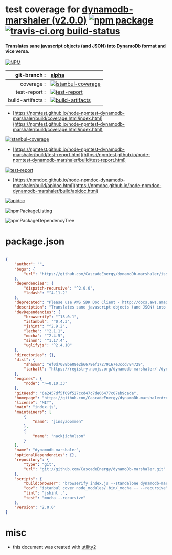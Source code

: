 # test coverage for  [dynamodb-marshaler (v2.0.0)](https://github.com/CascadeEnergy/dynamoDb-marshaler#readme)  [![npm package](https://img.shields.io/npm/v/npmtest-dynamodb-marshaler.svg?style=flat-square)](https://www.npmjs.org/package/npmtest-dynamodb-marshaler) [![travis-ci.org build-status](https://api.travis-ci.org/npmtest/node-npmtest-dynamodb-marshaler.svg)](https://travis-ci.org/npmtest/node-npmtest-dynamodb-marshaler)
#### Translates sane javascript objects (and JSON) into DynamoDb format and vice versa.

[![NPM](https://nodei.co/npm/dynamodb-marshaler.png?downloads=true&downloadRank=true&stars=true)](https://www.npmjs.com/package/dynamodb-marshaler)

| git-branch : | [alpha](https://github.com/npmtest/node-npmtest-dynamodb-marshaler/tree/alpha)|
|--:|:--|
| coverage : | [![istanbul-coverage](https://npmtest.github.io/node-npmtest-dynamodb-marshaler/build/coverage.badge.svg)](https://npmtest.github.io/node-npmtest-dynamodb-marshaler/build/coverage.html/index.html)|
| test-report : | [![test-report](https://npmtest.github.io/node-npmtest-dynamodb-marshaler/build/test-report.badge.svg)](https://npmtest.github.io/node-npmtest-dynamodb-marshaler/build/test-report.html)|
| build-artifacts : | [![build-artifacts](https://npmtest.github.io/node-npmtest-dynamodb-marshaler/glyphicons_144_folder_open.png)](https://github.com/npmtest/node-npmtest-dynamodb-marshaler/tree/gh-pages/build)|

- [https://npmtest.github.io/node-npmtest-dynamodb-marshaler/build/coverage.html/index.html](https://npmtest.github.io/node-npmtest-dynamodb-marshaler/build/coverage.html/index.html)

[![istanbul-coverage](https://npmtest.github.io/node-npmtest-dynamodb-marshaler/build/screenCapture.buildCi.browser.%252Ftmp%252Fbuild%252Fcoverage.lib.html.png)](https://npmtest.github.io/node-npmtest-dynamodb-marshaler/build/coverage.html/index.html)

- [https://npmtest.github.io/node-npmtest-dynamodb-marshaler/build/test-report.html](https://npmtest.github.io/node-npmtest-dynamodb-marshaler/build/test-report.html)

[![test-report](https://npmtest.github.io/node-npmtest-dynamodb-marshaler/build/screenCapture.buildCi.browser.%252Ftmp%252Fbuild%252Ftest-report.html.png)](https://npmtest.github.io/node-npmtest-dynamodb-marshaler/build/test-report.html)

- [https://npmdoc.github.io/node-npmdoc-dynamodb-marshaler/build/apidoc.html](https://npmdoc.github.io/node-npmdoc-dynamodb-marshaler/build/apidoc.html)

[![apidoc](https://npmdoc.github.io/node-npmdoc-dynamodb-marshaler/build/screenCapture.buildCi.browser.%252Ftmp%252Fbuild%252Fapidoc.html.png)](https://npmdoc.github.io/node-npmdoc-dynamodb-marshaler/build/apidoc.html)

![npmPackageListing](https://npmtest.github.io/node-npmtest-dynamodb-marshaler/build/screenCapture.npmPackageListing.svg)

![npmPackageDependencyTree](https://npmtest.github.io/node-npmtest-dynamodb-marshaler/build/screenCapture.npmPackageDependencyTree.svg)



# package.json

```json

{
    "author": "",
    "bugs": {
        "url": "https://github.com/CascadeEnergy/dynamoDb-marshaler/issues"
    },
    "dependencies": {
        "dispatch-recursive": "^2.0.0",
        "lodash": "^4.11.2"
    },
    "deprecated": "Please use AWS SDK Doc Client - http://docs.aws.amazon.com/AWSJavaScriptSDK/latest/AWS/DynamoDB/DocumentClient.html",
    "description": "Translates sane javascript objects (and JSON) into DynamoDb format and vice versa.",
    "devDependencies": {
        "browserify": "^13.0.1",
        "istanbul": "^0.4.3",
        "jshint": "^2.9.2",
        "leche": "^2.1.1",
        "mocha": "^2.4.5",
        "sinon": "^1.17.4",
        "uglifyjs": "^2.4.10"
    },
    "directories": {},
    "dist": {
        "shasum": "ef0d7088be08e2b6679ef17279167e3ccd784729",
        "tarball": "https://registry.npmjs.org/dynamodb-marshaler/-/dynamodb-marshaler-2.0.0.tgz"
    },
    "engines": {
        "node": ">=0.10.33"
    },
    "gitHead": "6a2457df5f09f527ccd47c7de06477c07eb9cada",
    "homepage": "https://github.com/CascadeEnergy/dynamoDb-marshaler#readme",
    "license": "MIT",
    "main": "index.js",
    "maintainers": [
        {
            "name": "jinsyaoommen"
        },
        {
            "name": "nackjicholson"
        }
    ],
    "name": "dynamodb-marshaler",
    "optionalDependencies": {},
    "repository": {
        "type": "git",
        "url": "git://github.com/CascadeEnergy/dynamoDb-marshaler.git"
    },
    "scripts": {
        "build:browser": "browserify index.js --standalone dynamodb-marshaler | uglifyjs -c > dist/dynamodb-marshaler.min.js",
        "cov": "istanbul cover node_modules/.bin/_mocha -- --recursive",
        "lint": "jshint .",
        "test": "mocha --recursive"
    },
    "version": "2.0.0"
}
```



# misc
- this document was created with [utility2](https://github.com/kaizhu256/node-utility2)
